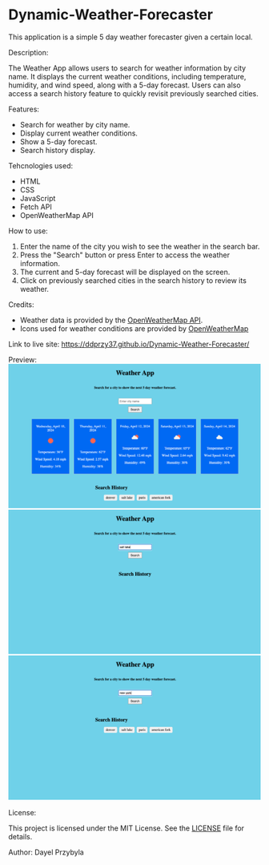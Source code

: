 # Dynamic-Weather-Forecaster
This application is a simple 5 day weather forecaster given a certain local.

Description:

The Weather App allows users to search for weather information by city name. It displays the current weather conditions, including temperature, humidity, and wind speed, along with a 5-day forecast. Users can also access a search history feature to quickly revisit previously searched cities.

Features:
* Search for weather by city name.
* Display current weather conditions.
* Show a 5-day forecast.
* Search history display.

Tehcnologies used:
* HTML
* CSS
* JavaScript
* Fetch API
* OpenWeatherMap API

How to use:
1. Enter the name of the city you wish to see the weather in the search bar.
2. Press the "Search" button or press Enter to access the weather information.
3. The current and 5-day forecast will be displayed on the screen.
4. Click on previously searched cities in the search history to review its weather.

Credits:
* Weather data is provided by the [OpenWeatherMap API](https://openweathermap.org/).
* Icons used for weather conditions are provided by [OpenWeatherMap](https://openweathermap.org/)

Link to live site:
https://ddprzy37.github.io/Dynamic-Weather-Forecaster/

Preview:
![5-day Forecast](./assets/images/5-day%20forecast.png)
![Example search](./assets/images/Example%20search.png)
![Display search history](./assets/images/Search%20history%20shown.png)

License:

This project is licensed under the MIT License. See the [LICENSE](./LICENSE) file for details.

Author:
Dayel Przybyla